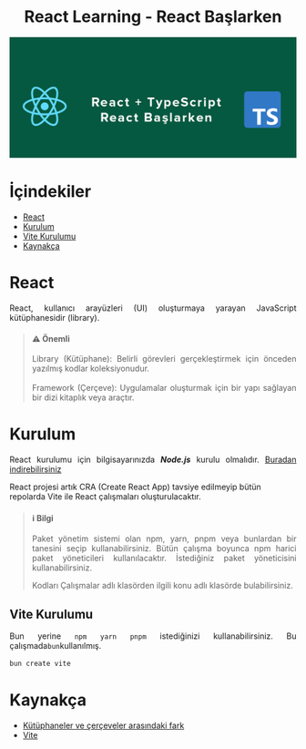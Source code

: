 <h1 align="center">React Learning -  React Başlarken</h1>

![React Başlarken Social Media Image](../image/react-baslarken.png)

# İçindekiler
- [React](#react)
- [Kurulum](#kurulum)
- [Vite Kurulumu](#vite-kurulumu)
- [Kaynakça](#kaynakça)

# React
<p style="text-align: justify">React, kullanıcı arayüzleri (UI) oluşturmaya yarayan JavaScript kütüphanesidir (library).</p>


<blockquote style="text-align: justify;">
<h4>⚠️ <b> Önemli </b> </h4>
<p style="text-align: justify">
Library (Kütüphane): Belirli görevleri gerçekleştirmek için önceden yazılmış kodlar koleksiyonudur.  <br> <br> 
Framework (Çerçeve): Uygulamalar oluşturmak için bir yapı sağlayan bir dizi kitaplık veya araçtır.
</p>
</blockquote>


# Kurulum
<p style="text-align: justify">React kurulumu için bilgisayarınızda <i><b>Node.js</b></i> kurulu olmalıdır. <a href="https://nodejs.org/tr"> Buradan indirebilirsiniz </a> <br> 

React projesi artık CRA (Create React App) tavsiye edilmeyip bütün repolarda Vite ile React çalışmaları oluşturulacaktır.</p>


<blockquote style="text-align: justify;">
  <h4 >ℹ️ <b>Bilgi</b></h4>
<p style="text-align: justify">
Paket yönetim sistemi olan npm, yarn, pnpm veya bunlardan bir tanesini seçip kullanabilirsiniz. Bütün çalışma boyunca npm harici paket yöneticileri kullanılacaktır. İstediğiniz paket yöneticisini kullanabilirsiniz. <br> 

Kodları Çalışmalar adlı klasörden ilgili konu adlı klasörde bulabilirsiniz.
</p>
</blockquote>

## Vite Kurulumu
<p style="text-align: justify">Bun yerine <code>npm</code> <code>yarn</code> <code>pnpm</code> istediğinizi kullanabilirsiniz. Bu çalışmada<code>bun</code>kullanılmış.</p>

````bash
bun create vite
````

# Kaynakça
- [Kütüphaneler ve çerçeveler arasındaki fark](https://www.red-gate.com/simple-talk/development/other-development/the-difference-between-libraries-and-frameworks/)
- [Vite](https://vite.dev/guide/)